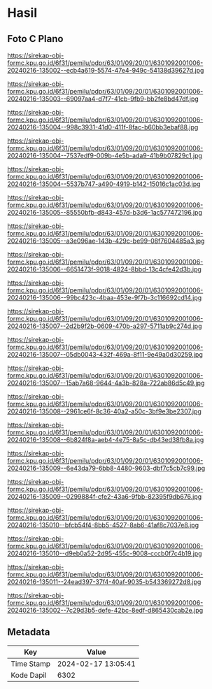 # Hasil

## Foto C Plano

https://sirekap-obj-formc.kpu.go.id/6f31/pemilu/pdpr/63/01/09/20/01/6301092001006-20240216-135002--ecb4a619-5574-47e4-949c-54138d39627d.jpg

https://sirekap-obj-formc.kpu.go.id/6f31/pemilu/pdpr/63/01/09/20/01/6301092001006-20240216-135003--69097aa4-d7f7-41cb-9fb9-bb2fe8bd47df.jpg

https://sirekap-obj-formc.kpu.go.id/6f31/pemilu/pdpr/63/01/09/20/01/6301092001006-20240216-135004--998c3931-41d0-411f-8fac-b60bb3ebaf88.jpg

https://sirekap-obj-formc.kpu.go.id/6f31/pemilu/pdpr/63/01/09/20/01/6301092001006-20240216-135004--7537edf9-009b-4e5b-ada9-41b9b07829c1.jpg

https://sirekap-obj-formc.kpu.go.id/6f31/pemilu/pdpr/63/01/09/20/01/6301092001006-20240216-135004--5537b747-a490-4919-b142-15016c1ac03d.jpg

https://sirekap-obj-formc.kpu.go.id/6f31/pemilu/pdpr/63/01/09/20/01/6301092001006-20240216-135005--85550bfb-d843-457d-b3d6-1ac577472196.jpg

https://sirekap-obj-formc.kpu.go.id/6f31/pemilu/pdpr/63/01/09/20/01/6301092001006-20240216-135005--a3e096ae-143b-429c-be99-08f7604485a3.jpg

https://sirekap-obj-formc.kpu.go.id/6f31/pemilu/pdpr/63/01/09/20/01/6301092001006-20240216-135006--6651473f-9018-4824-8bbd-13c4cfe42d3b.jpg

https://sirekap-obj-formc.kpu.go.id/6f31/pemilu/pdpr/63/01/09/20/01/6301092001006-20240216-135006--99bc423c-4baa-453e-9f7b-3c116692cd14.jpg

https://sirekap-obj-formc.kpu.go.id/6f31/pemilu/pdpr/63/01/09/20/01/6301092001006-20240216-135007--2d2b9f2b-0609-470b-a297-5711ab9c274d.jpg

https://sirekap-obj-formc.kpu.go.id/6f31/pemilu/pdpr/63/01/09/20/01/6301092001006-20240216-135007--05db0043-432f-469a-8f11-9e49a0d30259.jpg

https://sirekap-obj-formc.kpu.go.id/6f31/pemilu/pdpr/63/01/09/20/01/6301092001006-20240216-135007--15ab7a68-9644-4a3b-828a-722ab86d5c49.jpg

https://sirekap-obj-formc.kpu.go.id/6f31/pemilu/pdpr/63/01/09/20/01/6301092001006-20240216-135008--2961ce6f-8c36-40a2-a50c-3bf9e3be2307.jpg

https://sirekap-obj-formc.kpu.go.id/6f31/pemilu/pdpr/63/01/09/20/01/6301092001006-20240216-135008--6b824f8a-aeb4-4e75-8a5c-db43ed38fb8a.jpg

https://sirekap-obj-formc.kpu.go.id/6f31/pemilu/pdpr/63/01/09/20/01/6301092001006-20240216-135009--6e43da79-6bb8-4480-9603-dbf7c5cb7c99.jpg

https://sirekap-obj-formc.kpu.go.id/6f31/pemilu/pdpr/63/01/09/20/01/6301092001006-20240216-135009--0299884f-cfe2-43a6-9fbb-82395f9db676.jpg

https://sirekap-obj-formc.kpu.go.id/6f31/pemilu/pdpr/63/01/09/20/01/6301092001006-20240216-135010--bfcb54f4-8bb5-4527-8ab6-41af8c7037e8.jpg

https://sirekap-obj-formc.kpu.go.id/6f31/pemilu/pdpr/63/01/09/20/01/6301092001006-20240216-135010--d9eb0a52-2d95-455c-9008-cccb0f7c4b19.jpg

https://sirekap-obj-formc.kpu.go.id/6f31/pemilu/pdpr/63/01/09/20/01/6301092001006-20240216-135011--24ead397-37f4-40af-9035-b543369272d8.jpg

https://sirekap-obj-formc.kpu.go.id/6f31/pemilu/pdpr/63/01/09/20/01/6301092001006-20240216-135002--7c29d3b5-defe-42bc-8edf-d865430cab2e.jpg


## Metadata

| Key        | Value               |
| ---------- | ------------------- |
| Time Stamp | 2024-02-17 13:05:41 |
| Kode Dapil | 6302                |



